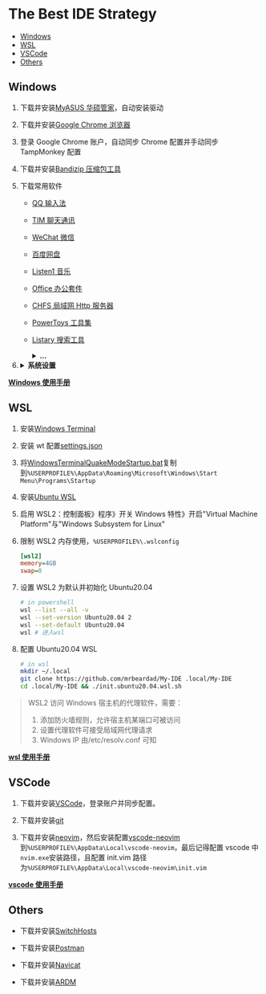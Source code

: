 # The Best IDE Strategy

<!-- vim-markdown-toc GFM -->

* [Windows](#windows)
* [WSL](#wsl)
* [VSCode](#vscode)
* [Others](#others)

<!-- vim-markdown-toc -->

## Windows

1. 下载并安装[MyASUS 华硕管家](https://www.microsoft.com/zh-cn/p/myasus/9n7r5s6b0zzh?activetab=pivot:overviewtab)，自动安装驱动
2. 下载并安装[Google Chrome 浏览器](https://www.google.cn/chrome/)
3. 登录 Google Chrome 账户，自动同步 Chrome 配置并手动同步 TampMonkey 配置
4. 下载并安装[Bandizip 压缩包工具](https://www.bandizip.com/)
5. 下载常用软件

   - [QQ 输入法](http://qq.pinyin.cn/)
   - [TIM 聊天通讯](https://tim.qq.com)
   - [WeChat 微信](https://pc.weixin.qq.com/?lang=zh_CN)
   - [百度网盘](https://pan.baidu.com/downloads)
   - [Listen1 音乐](https://www.zhyong.cn/posts/64cd/)
   - [Office 办公套件](https://www.office.com/)
   - [CHFS 局域网 Http 服务器](http://iscute.cn/chfs)
   - [PowerToys 工具集](https://github.com/microsoft/PowerToys/releases)
   - [Listary 搜索工具](https://www.listarypro.com/download)
       <details>
           <summary><b>...</b></summary>

     ```txt
     产  品：Listary授权信息
     姓  名：准女婿
     邮  箱：welcome5201311@163.com
     注册码：
     DR6QRNJBSYB344AJ7NJA3EKZC9B2PMWV
     KF2HP9CAQSJMBZCJXM8KSH4H3XYPAKNS
     WRR6ZBJ3HQPPZGF8FL88VQSNZ27EAW8S
     AAV6TVFGLQZTHGJCAEMAKG74573ZTDDG
     8NMLXAMZVJ6546QZLE7VTYZRNFKMHUBB
     JNWC2T2FR3EKVUDA2JEL85RDHLVFBC4Q
     复制代码


     复制代码
     姓  名：准女婿
     邮  箱：welcome5201311@163.com
     注册码：
     AQUTK8NRYKGREDZMS68GPG9NPDYSYJJK
     FGQ2ZL8B6Z3STGXEST27EAS67F77HR6M
     CW7Y6YA85T75AQUX7W3CYBNJLCJE7GY9
     WA3HSDTA8YLT2FPF8YMXWWWFLT4NQK4F
     C3LUGRGZR5R29CYAUPZ4XUEXDLGFZNGV
     JNWC2T2FR3EKULSBLMG9NLPJWRW29WYH
     复制代码


     复制代码
     姓  名：准女婿
     邮  箱：welcome5201311@znx_52pojie.com
     注册码：
     JRWX9QN8GJYF9J3S27KYKY2F7UGCW9QD
     VUHQL8ZBERXM9KMY8UM8P23QKYDXHTCW
     VHD2WNSSP8CV755UFGALVG34XYEENR76
     YSKTDDH29DEVTYD9V5TV8HLMRVGEUVC5
     XKE62QZA7YH97CBBA5V7V53MC6XC89N6
     4YA4DWA2TZ4VU8VT8S3R89W6HBKG3J42
     ```

       </details>

6. <details>
       <summary><b>系统设置</b></summary>
       
       * Acount
          * Your info: 登录账户
          * Sync your srttings: 同步配置
       * System
         * Display: 夜间暖色
         * Clipboard: 启用剪切板
         * About: 更改主机名
       * Devices
         * Bluetooth & other devices: 关闭蓝牙
         * Touchpad: 设置触摸板手势
         * Typing
           * Advanced Keyboard Settings
             * Input Language hot keys: 设置系统输入法热键
       * Personalization
         * Theme
           * Background: 设置桌面壁纸
           * Colors: 设置主题颜色
           * Mouse Cursor: 设置[鼠标主题](https://zhutix.com/tag/cursors/)
         * Fonts: 设置字体
           1. 安装[noMeiryoUI 字体设置](https://github.com/Tatsu-syo/noMeiryoUI/releases)
           2. 安装[MacType 字体渲染](https://github.com/snowie2000/mactype/releases)
           3. 安装[NerdCodePro字体](fonts/)
         * Start: 设置开始界面
           1. 开启所有选项
           2. 排版磁条
         * Taskbar: 设置任务栏界面
           1. 安装[TranslucentTB 透明任务栏](https://www.microsoft.com/zh-cn/p/translucenttb/9pf4kz2vn4w9?activetab=pivot:overviewtab)
           2. 安装[XMeters 资源监测器](https://entropy6.com/xmeters/)
           3. 居中任务栏图标
           4. 隐藏桌面图标
       * Apps
         * Apps & features: 卸载多余软件
         * Startup: 管理开机自启软件
       * Time & Language: 自动同步时间与时区，并显示农历
       * Region: 设置所在地区与日期时间显示格式
       * Language: 设置系统显示语言为英语，并下载中文包
         * Administrative language settings
           * Change system locale: 选择中文语系并取消勾选Beta设置
       * Ease of Access
         * Mouse pointer: 更改鼠标大小
         * Keyboard: 键盘锁按键提示音
   </details>

[**Windows 使用手册**](windows.md)

## WSL

1. 安装[Windows Terminal](https://www.microsoft.com/zh-cn/p/windows-terminal/9n0dx20hk701?activetab=pivot:overviewtab)
2. 安装 wt 配置[settings.json](WindowsTerminal/settings.json)
3. 将[WindowsTerminalQuakeModeStartup.bat](WindowsTerminal/WindowsTerminalQuakeModeStartup.bat)复制到`%USERPROFILE%\AppData\Roaming\Microsoft\Windows\Start Menu\Programs\Startup`
4. 安装[Ubuntu WSL](https://www.microsoft.com/zh-cn/p/ubuntu-2004-lts/9n6svws3rx71?activetab=pivot:overviewtab)
5. 启用 WSL2：控制面板》程序》开关 Windows 特性》开启"Virtual Machine Platform"与"Windows Subsystem for Linux"
6. 限制 WSL2 内存使用，`%USERPROFILE%\.wslconfig`

   ```ini
   [wsl2]
   memory=4GB
   swap=0
   ```

7. 设置 WSL2 为默认并初始化 Ubuntu20.04
   ```sh
   # in powershell
   wsl --list --all -v
   wsl --set-version Ubuntu20.04 2
   wsl --set-default Ubuntu20.04
   wsl # 进入wsl
   ```
8. 配置 Ubuntu20.04 WSL
   ```sh
   # in wsl
   mkdir ~/.local
   git clone https://github.com/mrbeardad/My-IDE .local/My-IDE
   cd .local/My-IDE && ./init.ubuntu20.04.wsl.sh
   ```

> WSL2 访问 Windows 宿主机的代理软件，需要：
>
> 1. 添加防火墙规则，允许宿主机某端口可被访问
> 2. 设置代理软件可接受局域网代理请求
> 3. Windows IP 由/etc/resolv.conf 可知

[**wsl 使用手册**](wsl.md)

## VSCode

1. 下载并安装[VSCode](https://code.visualstudio.com/download)，登录账户并同步配置。

2. 下载并安装[git](https://git-scm.com/downloads)

3. 下载并安装[neovim](https://github.com/neovim/neovim/releases/)，然后安装配置[vscode-neovim](vscode/vscode-neovim/)到`%USERPROFILE%\AppData\Local\vscode-neovim`，最后记得配置 vscode 中`nvim.exe`安装路径，且配置 init.vim 路径为`%USERPROFILE%\AppData\Local\vscode-neovim\init.vim`

[**vscode 使用手册**](vscode.md)

## Others

- 下载并安装[SwitchHosts](https://github.com/oldj/SwitchHosts/releases)

- 下载并安装[Postman](https://www.postman.com/downloads/)

- 下载并安装[Navicat](## "太TM贵了")

- 下载并安装[ARDM](https://github.com/qishibo/AnotherRedisDesktopManager/releases)
